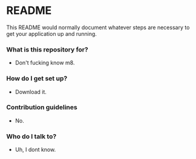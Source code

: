 # README #

This README would normally document whatever steps are necessary to get your application up and running.

### What is this repository for? ###

* Don't fucking know m8.

### How do I get set up? ###

* Download it.

### Contribution guidelines ###

* No.

### Who do I talk to? ###

* Uh, I dont know.